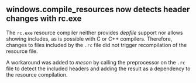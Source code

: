 ## windows.compile_resources now detects header changes with rc.exe

The `rc.exe` resource compiler neither provides *depfile* support nor
allows showing includes, as is possible with C or C++ compilers.
Therefore, changes to files included by the `.rc` file did not trigger
recompilation of the resource file.

A workaround was added to *meson* by calling the preprocessor on the
`.rc` file to detect the included headers and adding the result as a
dependency to the resource compilation.
